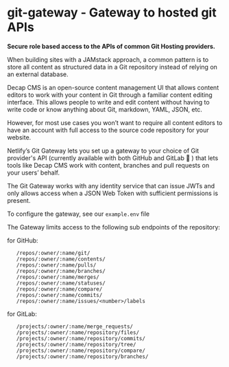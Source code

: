 # git-gateway - Gateway to hosted git APIs

**Secure role based access to the APIs of common Git Hosting providers.**

When building sites with a JAMstack approach, a common pattern is to store all content as structured data in a Git repository instead of relying on an external database.

Decap CMS is an open-source content management UI that allows content editors to work with your content in Git through a familiar content editing interface. This allows people to write and edit content without having to write code or know anything about Git, markdown, YAML, JSON, etc.

However, for most use cases you won’t want to require all content editors to have an account with full access to the source code repository for your website.

Netlify’s Git Gateway lets you set up a gateway to your choice of Git provider's API (currently available with both GitHub and GitLab 🎉 ) that lets tools like Decap CMS work with content, branches and pull requests on your users’ behalf.

The Git Gateway works with any identity service that can issue JWTs and only allows access when a JSON Web Token with sufficient permissions is present.

To configure the gateway, see our `example.env` file

The Gateway limits access to the following sub endpoints of the repository:

for GitHub:
```
   /repos/:owner/:name/git/
   /repos/:owner/:name/contents/
   /repos/:owner/:name/pulls/
   /repos/:owner/:name/branches/
   /repos/:owner/:name/merges/
   /repos/:owner/:name/statuses/
   /repos/:owner/:name/compare/
   /repos/:owner/:name/commits/
   /repos/:owner/:name/issues/<number>/labels
```
for GitLab:
```
   /projects/:owner/:name/merge_requests/
   /projects/:owner/:name/repository/files/
   /projects/:owner/:name/repository/commits/
   /projects/:owner/:name/repository/tree/
   /projects/:owner/:name/repository/compare/
   /projects/:owner/:name/repository/branches/
```
